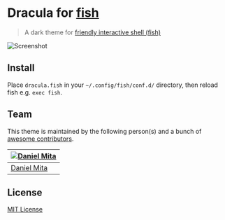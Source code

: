 # Dracula for [fish](http://fishshell.com)

> A dark theme for [friendly interactive shell (fish)](http://fishshell.com)

![Screenshot](https://user-images.githubusercontent.com/966706/50735407-824f7700-11a6-11e9-83be-3d2fbc9b66f8.png)

## Install

Place `dracula.fish` in your `~/.config/fish/conf.d/` directory,
then reload fish e.g. `exec fish`.

## Team

This theme is maintained by the following person(s) and a bunch of [awesome contributors](https://github.com/dracula/fish/graphs/contributors).

[![Daniel Mita](https://avatars0.githubusercontent.com/u/966706?v=3&s=70)](https://github.com/mienaikage) |
--- |
[Daniel Mita](https://github.com/mienaikage) |

## License

[MIT License](./LICENSE)
